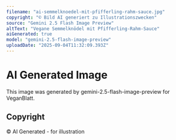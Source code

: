 ```yaml
---
filename: "ai-semmelknoedel-mit-pfifferling-rahm-sauce.jpg"
copyright: "© Bild AI generiert zu Illustrationszwecken"
source: "Gemini 2.5 Flash Image Preview"
altText: "Vegane Semmelknödel mit Pfifferling-Rahm-Sauce"
aiGenerated: true
model: "gemini-2.5-flash-image-preview"
uploadDate: "2025-09-04T11:32:09.393Z"
---
```


# AI Generated Image

This image was generated by gemini-2.5-flash-image-preview for VeganBlatt.

## Copyright
© AI Generated - for illustration
